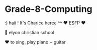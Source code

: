 # Grade-8-Computing
:)
haii ! It's Charice heree ^^
❤ ESFP ❤

🏫 elyon christian school

❤ to sing, play piano + guitar
